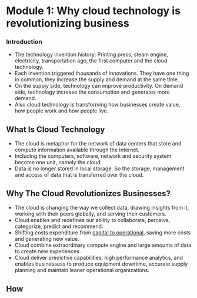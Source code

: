 # Module 1: Why cloud technology is revolutionizing business

### Introduction
- The technology invention history: Printing press, steam engine, electricity, transportation age, the first computer and the cloud technology.
- Each invention triggered thousands of innovations. They have one thing in common, they increase the supply and demand at the same time.
- On the supply side, technology can improve productivity. On demand side, technology increase the consumption and generates more demand.
- Also cloud technology is transforming how businesses create value, how people work and how people live.

## What Is Cloud Technology
- The cloud is metaphor for the network of data centers that store and compute information available through the Internet.
- Including the computers, software, network and security system become one unit, namely the cloud.
- Data is no longer stored in local storage. So the storage, management and access of data that is transferred over the cloud.

## Why The Cloud Revolutionizes Businesses?
- The cloud is changing the way we collect data, drawing insights from it, working with their peers globally, and serving their customers.
- Cloud enables and redefines our ability to collaborate, perceive, categorize, predict and recommend.
- Shifting costs expenditure from [capital to operational](https://www.investopedia.com/ask/answers/112814/whats-difference-between-capital-expenditures-capex-and-operational-expenditures-opex.asp#:~:text=Key%20Takeaways,equipment%2C%20machinery%2C%20and%20vehicles.), saving more costs and generating new value.
- Cloud combine extraordinary compute engine and large amounts of data to create new experiences.
- Cloud deliver predictive capabilities, high performance analytics, and enables businessess to produce equipment downtime, accurate supply planning and maintain leaner operational organizations.
## How
